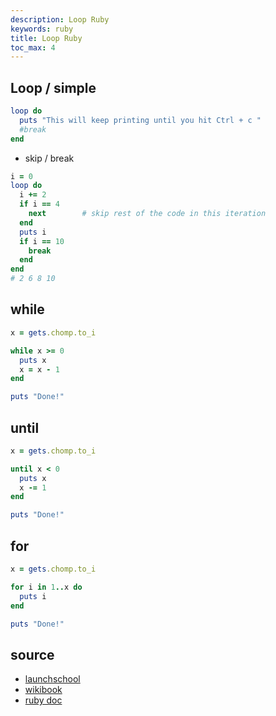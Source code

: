 ```yaml
---
description: Loop Ruby
keywords: ruby
title: Loop Ruby
toc_max: 4
---
```


## Loop / simple

```ruby
loop do
  puts "This will keep printing until you hit Ctrl + c "
  #break
end
```
* skip / break

```ruby
i = 0
loop do
  i += 2
  if i == 4
    next        # skip rest of the code in this iteration
  end
  puts i
  if i == 10
    break
  end
end
# 2 6 8 10
```

## while

```ruby
x = gets.chomp.to_i

while x >= 0
  puts x
  x = x - 1
end

puts "Done!"
```



## until

```ruby
x = gets.chomp.to_i

until x < 0
  puts x
  x -= 1
end

puts "Done!"

```

## for

```ruby
x = gets.chomp.to_i

for i in 1..x do
  puts i
end

puts "Done!"
```

## source

* [launchschool](https://launchschool.com/books/ruby/read/loops_iterators#simpleloop)
* [wikibook](https://en.wikibooks.org/wiki/Ruby_Programming/Syntax/Control_Structures#Loops)
* [ruby doc](https://ruby-doc.org/core-2.2.0/doc/syntax/control_expressions_rdoc.html#label-while+Loop)
